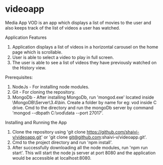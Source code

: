 # videoapp
Media App VOD is an app which displays a list of movies to the user and also keeps track of the list of videos a user has watched.

Application Features

1. Application displays a list of videos in a horizontal carousel on the home page which is scrollable.
2. User is able to select a video to play in full screen.
3. The user is able to see a list of videos they have previously watched on the History view.

Prerequisites: 
1. NodeJs - For installing node modules.
2. Git - For cloning the repository.
3. MongoDb - After installing MongoDb, run 'mongod.exe' located inside \MongoDB\Server\3.4\bin. Create a folder by name for eg: vod inside C drive. Cmd to the directory and run the mongoDb server by command 'mongod --dbpath C:\vod\data --port 27017'.

Installing and Running the App

1. Clone the repository using 'git clone https://github.com/shaivi-v/videoapp.git' or 'git clone git@github.com:shaivi-v/videoapp.git'.
2. Cmd to the project directory and run 'npm install'.
3. After successfully downloading all the node modules, run 'npm run start'. This will start the node js server at port 8080 and the application would be accessible at localhost:8080.

